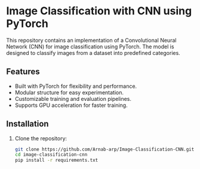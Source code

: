 # Image Classification with CNN using PyTorch  

This repository contains an implementation of a Convolutional Neural Network (CNN) for image classification using PyTorch. The model is designed to classify images from a dataset into predefined categories.  

## Features  
- Built with PyTorch for flexibility and performance.  
- Modular structure for easy experimentation.  
- Customizable training and evaluation pipelines.  
- Supports GPU acceleration for faster training.  

## Installation  
1. Clone the repository:  
   ```bash
   git clone https://github.com/Arnab-arp/Image-Classification-CNN.git
   cd image-classification-cnn
   pip install -r requirements.txt
   ```

